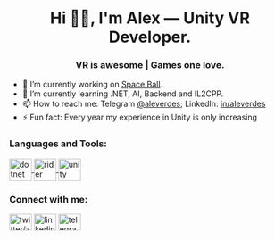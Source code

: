 <h1 align="center">Hi 👋🏻, I'm Alex — Unity VR Developer.</h1>
<h3 align="center">VR is awesome | Games one love.</h3>

- 🔭 I’m currently working on <a href="https://www.oculus.com/experiences/quest/6032030750197169/" target="_blank">Space Ball</a>.
- 🌱 I’m currently learning .NET, AI, Backend and IL2CPP.
- 📫 How to reach me: Telegram <a href="https://t.me/aleverdes">@aleverdes</a>; LinkedIn: <a href="https://www.linkedin.com/in/aleverdes/">in/aleverdes</a>
- ⚡ Fun fact: Every year my experience in Unity is only increasing

<h3 align="left">Languages and Tools:</h3>
<p align="left"> 
  <a href="https://dotnet.microsoft.com/" target="_blank"> <img align="center" src="images/dotnet-black-40px.png" alt="dotnet" width="40" height="40"/> </a> 
  <a href="https://www.jetbrains.com/rider/" target="_blank"> <img align="center" src="https://blog.jetbrains.com/wp-content/uploads/2019/01/rider_icon.svg" alt="rider" width="40" height="40"/> </a> 
  <a href="https://unity.com/" target="_blank"> <img align="center" src="images/unity-square-black40px.png" alt="unity" width="40" height="40"/> </a> </p>

<h3 align="left">Connect with me:</h3>
<p align="left"> 
<a href="https://twitter.com/aleverdes" target="blank"><img align="center" src="https://cdn.jsdelivr.net/npm/simple-icons@3.0.1/icons/twitter.svg" alt="twitter/aleverdes" height="30" width="40" /></a>
<a href="https://linkedin.com/in/aleverdes" target="blank"><img align="center" src="https://cdn.jsdelivr.net/npm/simple-icons@3.0.1/icons/linkedin.svg" alt="linkedin/aleverdes" height="30" width="40" /></a>
<a href="https://t.me/aleverdes" target="blank"><img align="center" src="https://cdn.jsdelivr.net/npm/simple-icons@3.0.1/icons/telegram.svg" alt="telegram/aleverdes" height="30" width="40" /></a>
</p>
